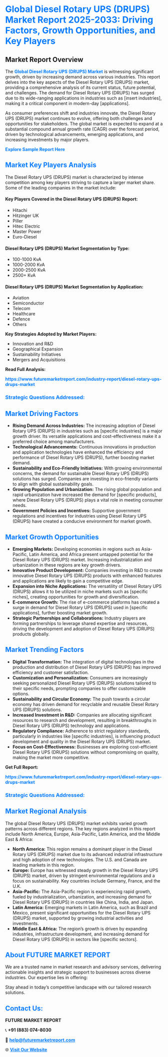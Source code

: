 <h1 style="color: #007BFF;">Global Diesel Rotary UPS (DRUPS) Market Report 2025-2033: Driving Factors, Growth Opportunities, and Key Players</h1>

<section id="overview">
<h2>Market Report Overview</h2>
<p>The <a href="https://www.futuremarketreport.com/industry-report/diesel-rotary-ups-drups-market" style="color: #007BFF; text-decoration: none;"><strong>Global Diesel Rotary UPS (DRUPS) Market</strong></a> is witnessing significant growth, driven by increasing demand across various industries. This report delves into the key aspects of the Diesel Rotary UPS (DRUPS) market, providing a comprehensive analysis of its current status, future potential, and challenges. The demand for Diesel Rotary UPS (DRUPS) has surged due to its wide-ranging applications in industries such as [insert industries], making it a critical component in modern-day [applications].</p>
<p>As consumer preferences shift and industries innovate, the Diesel Rotary UPS (DRUPS) market continues to evolve, offering both challenges and opportunities for stakeholders. The global market is expected to expand at a substantial compound annual growth rate (CAGR) over the forecast period, driven by technological advancements, emerging applications, and increasing investments by major players.</p>
</section>

<section id="overview">
<p><a href="https://www.futuremarketreport.com/request-sample/reportId=92047" style="color: #007BFF; text-decoration: none;"><strong>Explore Sample Report Here</strong></a></p>
</section>

<section id="key-players">
<h2 style="color: #007BFF;">Market Key Players Analysis</h2>
<p>The Diesel Rotary UPS (DRUPS) market is characterized by intense competition among key players striving to capture a larger market share. Some of the leading companies in the market include:</p>
<h4>Key Players Covered in the Diesel Rotary UPS (DRUPS) Report:</h4>
<ul><li>Hitachi</li><li>Hitzinger UK</li><li>Piller</li><li>Hitec Electric</li><li>Master Power</li><li>Euro-Diesel</li></ul>
<h4>Diesel Rotary UPS (DRUPS) Market Segmentation by Type:</h4>
<ul><li>100-1000 KvA</li><li>1000-2000 KvA</li><li>2000-2500 KvA</li><li>2500+ KvA</li></ul>

<h4>Diesel Rotary UPS (DRUPS) Market Segmentation by Application:</h4>
<ul><li>Aviation</li><li>Semiconductor</li><li>Telecom</li><li>Healthcare</li><li>Defence</li><li>Others</li></ul>
<p><strong>Key Strategies Adopted by Market Players:</strong></p>
<ul>
<li>Innovation and R&D</li>
<li>Geographical Expansion</li>
<li>Sustainability Initiatives</li>
<li>Mergers and Acquisitions</li>
</ul>
</section>

<section>
<p><strong>Read Full Analysis: </strong></p><a href="https://www.futuremarketreport.com/industry-report/diesel-rotary-ups-drups-market" style="color: #007BFF; text-decoration: none;"><strong>https://www.futuremarketreport.com/industry-report/diesel-rotary-ups-drups-market</strong></a>
<h3 style="color: #007BFF;">Strategic Questions Addressed:</h3>
</section>

<section id="driving-factors">
<h2 style="color: #007BFF;">Market Driving Factors</h2>
<ul>
<li><strong>Rising Demand Across Industries:</strong> The increasing adoption of Diesel Rotary UPS (DRUPS) in industries such as [specific industries] is a major growth driver. Its versatile applications and cost-effectiveness make it a preferred choice among manufacturers.</li>
<li><strong>Technological Advancements:</strong> Continuous innovations in production and application technologies have enhanced the efficiency and performance of Diesel Rotary UPS (DRUPS), further boosting market demand.</li>
<li><strong>Sustainability and Eco-Friendly Initiatives:</strong> With growing environmental concerns, the demand for sustainable Diesel Rotary UPS (DRUPS) solutions has surged. Companies are investing in eco-friendly variants to align with global sustainability goals.</li>
<li><strong>Growing Population and Urbanization:</strong> The rising global population and rapid urbanization have increased the demand for [specific products], where Diesel Rotary UPS (DRUPS) plays a vital role in meeting consumer needs.</li>
<li><strong>Government Policies and Incentives:</strong> Supportive government regulations and incentives for industries using Diesel Rotary UPS (DRUPS) have created a conducive environment for market growth.</li>
</ul>
</section>

<section id="growth-opportunities">
<h2 style="color: #007BFF;">Market Growth Opportunities</h2>
<ul>
<li><strong>Emerging Markets:</strong> Developing economies in regions such as Asia-Pacific, Latin America, and Africa present untapped potential for the Diesel Rotary UPS (DRUPS) market. Increasing industrialization and urbanization in these regions are key growth drivers.</li>
<li><strong>Innovative Product Development:</strong> Companies investing in R&D to create innovative Diesel Rotary UPS (DRUPS) products with enhanced features and applications are likely to gain a competitive edge.</li>
<li><strong>Expansion into Niche Applications:</strong> The versatility of Diesel Rotary UPS (DRUPS) allows it to be utilized in niche markets such as [specific niches], creating opportunities for growth and diversification.</li>
<li><strong>E-commerce Growth:</strong> The rise of e-commerce platforms has created a surge in demand for Diesel Rotary UPS (DRUPS) used in [specific applications], further boosting market growth.</li>
<li><strong>Strategic Partnerships and Collaborations:</strong> Industry players are forming partnerships to leverage shared expertise and resources, driving the development and adoption of Diesel Rotary UPS (DRUPS) products globally.</li>
</ul>
</section>

<section id="trending-factors">
<h2 style="color: #007BFF;">Market Trending Factors</h2>
<ul>
<li><strong>Digital Transformation:</strong> The integration of digital technologies in the production and distribution of Diesel Rotary UPS (DRUPS) has improved efficiency and customer satisfaction.</li>
<li><strong>Customization and Personalization:</strong> Consumers are increasingly seeking personalized Diesel Rotary UPS (DRUPS) solutions tailored to their specific needs, prompting companies to offer customizable options.</li>
<li><strong>Sustainability and Circular Economy:</strong> The push towards a circular economy has driven demand for recyclable and reusable Diesel Rotary UPS (DRUPS) solutions.</li>
<li><strong>Increased Investment in R&D:</strong> Companies are allocating significant resources to research and development, resulting in breakthroughs in Diesel Rotary UPS (DRUPS) technology and applications.</li>
<li><strong>Regulatory Compliance:</strong> Adherence to strict regulatory standards, particularly in industries like [specific industries], is influencing product development and quality in the Diesel Rotary UPS (DRUPS) market.</li>
<li><strong>Focus on Cost-Effectiveness:</strong> Businesses are exploring cost-efficient Diesel Rotary UPS (DRUPS) solutions without compromising on quality, making the market more competitive.</li>
</ul>
</section>

<section>
<p><strong>Get Full Report: </strong></p><a href="https://www.futuremarketreport.com/industry-report/diesel-rotary-ups-drups-market" style="color: #007BFF; text-decoration: none;"><strong>https://www.futuremarketreport.com/industry-report/diesel-rotary-ups-drups-market</strong></a>
<h3 style="color: #007BFF;">Strategic Questions Addressed:</h3>
</section>


<section id="regional-analysis">
<h2 style="color: #007BFF;">Market Regional Analysis</h2>
<p>The global Diesel Rotary UPS (DRUPS) market exhibits varied growth patterns across different regions. The key regions analyzed in this report include North America, Europe, Asia-Pacific, Latin America, and the Middle East & Africa:</p>
<ul>
<li><strong>North America:</strong> This region remains a dominant player in the Diesel Rotary UPS (DRUPS) market due to its advanced industrial infrastructure and high adoption of new technologies. The U.S. and Canada are leading markets in this region.</li>
<li><strong>Europe:</strong> Europe has witnessed steady growth in the Diesel Rotary UPS (DRUPS) market, driven by stringent environmental regulations and a focus on sustainability. Key countries include Germany, France, and the U.K.</li>
<li><strong>Asia-Pacific:</strong> The Asia-Pacific region is experiencing rapid growth, fueled by industrialization, urbanization, and increasing demand for Diesel Rotary UPS (DRUPS) in countries like China, India, and Japan.</li>
<li><strong>Latin America:</strong> Emerging markets in Latin America, such as Brazil and Mexico, present significant opportunities for the Diesel Rotary UPS (DRUPS) market, supported by growing industrial activities and investments.</li>
<li><strong>Middle East & Africa:</strong> The region’s growth is driven by expanding industries, infrastructure development, and increasing demand for Diesel Rotary UPS (DRUPS) in sectors like [specific sectors].</li>
</ul>
</section>

<footer>
<h2 style="color: #007BFF;">About FUTURE MARKET REPORT</h2>
<p>We are a trusted name in market research and advisory services, delivering actionable insights and strategic support to businesses across diverse industries. Our expertise lies in offering:</p>

<p>Stay ahead in today’s competitive landscape with our tailored research solutions.</p>

<h2 style="color: #007BFF;">Contact Us:</h2>
<p><strong>FUTURE MARKET REPORT</strong></p>
<p>📞 <strong>+91 (883) 074-8030</strong></p>
<p>📧 <strong><a href="mailto:help@futuremarketreport.com" style="color: #007BFF;">help@futuremarketreport.com</a></strong></p>
<p>🌐 <strong><a href="https://www.futuremarketreport.com/" style="color: #007BFF;">Visit Our Website</a></strong></p>
</footer>